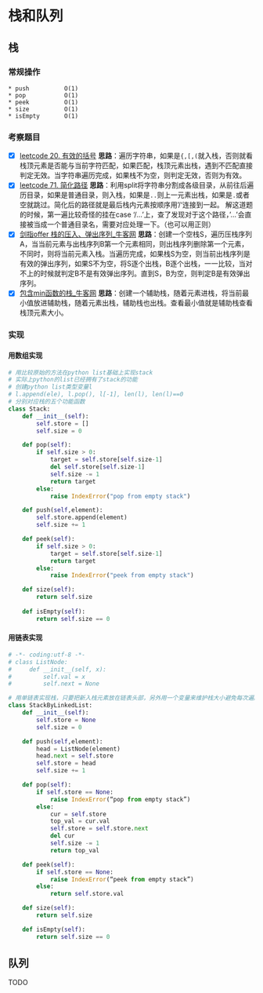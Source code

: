 # 栈和队列
## 栈
### 常规操作
	* push          O(1)
	* pop           O(1)
	* peek          O(1) 
	* size          O(1)
	* isEmpty     	O(1)

### 考察题目
- [x]  [leetcode 20. 有效的括号](https://blog.csdn.net/qqxx6661/article/details/77502993)
**思路**：遍历字符串，如果是`{,[,(`就入栈，否则就看栈顶元素是否能与当前字符匹配，如果匹配，栈顶元素出栈，遇到不匹配直接判定无效。当字符串遍历完成，如果栈不为空，则判定无效，否则为有效。
- [x]  [leetcode 71. 简化路径](https://leetcode-cn.com/problems/simplify-path/)
**思路**：利用split将字符串分割成各级目录，从前往后遍历目录，如果是普通目录，则入栈，如果是`..`则上一元素出栈，如果是`.`或者空就跳过。简化后的路径就是最后栈内元素按顺序用’/‘连接到一起。
解这道题的时候，第一遍比较奇怪的挂在case  ‘/…’上，查了发现对于这个路径，’…’会直接被当成一个普通目录名，需要对应处理一下。（也可以用正则）
- [x] [剑指offer 栈的压入、弹出序列_牛客网](https://www.nowcoder.com/practice/d77d11405cc7470d82554cb392585106?tpId=13&tqId=11174&tPage=2&rp=2&ru=/ta/coding-interviews&qru=/ta/coding-interviews/question-ranking)
**思路**：创建一个空栈S，遍历压栈序列A，当当前元素与出栈序列B第一个元素相同，则出栈序列删除第一个元素，不同时，则将当前元素入栈。当遍历完成，如果栈S为空，则当前出栈序列是有效的弹出序列，如果S不为空，将S逐个出栈，B逐个出栈，一一比较，当对不上的时候就判定B不是有效弹出序列。直到S，B为空，则判定B是有效弹出序列。
- [x] [包含min函数的栈_牛客网](https://www.nowcoder.com/practice/4c776177d2c04c2494f2555c9fcc1e49?tpId=13&tqId=11173&tPage=1&rp=1&ru=/ta/coding-interviews&qru=/ta/coding-interviews/question-ranking)
**思路**：创建一个辅助栈，随着元素进栈，将当前最小值放进辅助栈，随着元素出栈，辅助栈也出栈。查看最小值就是辅助栈查看栈顶元素大小。

### 实现 
#### 用数组实现

```python
# 用比较原始的方法在python list基础上实现stack
# 实际上python的list已经拥有了stack的功能
# 创建python list类型变量l
# l.append(ele), l.pop(), l[-1], len(l), len(l)==0 
# 分别对应栈的五个功能函数
class Stack:
    def __init__(self):
        self.store = []
        self.size = 0

    def pop(self):
        if self.size > 0:
            target = self.store[self.size-1]
            del self.store[self.size-1]
            self.size -= 1
            return target
        else:
            raise IndexError("pop from empty stack")

    def push(self,element):
        self.store.append(element)
        self.size += 1

    def peek(self):
        if self.size > 0:
            target = self.store[self.size-1]
            return target
        else:
            raise IndexError("peek from empty stack")

    def size(self):
        return self.size
        
    def isEmpty(self):
        return self.size == 0
```

#### 用链表实现

```python
# -*- coding:utf-8 -*-
# class ListNode:
#     def __init__(self, x):
#         self.val = x
#         self.next = None

# 用单链表实现栈，只要把新入栈元素放在链表头部，另外用一个变量来维护栈大小避免每次遍历链表来查找大小就可以了
class StackByLinkedList:
    def __init__(self):
        self.store = None
        self.size = 0

    def push(self,element):
        head = ListNode(element)
        head.next = self.store
        self.store = head
        self.size += 1

    def pop(self):
        if self.store == None:
            raise IndexError(“pop from empty stack”)
        else:
            cur = self.store
            top_val = cur.val
            self.store = self.store.next
            del cur
            self.size -= 1
            return top_val

    def peek(self):
        if self.store == None:
            raise IndexError(“peek from empty stack”)
        else:
            return self.store.val

    def size(self):
        return self.size

    def isEmpty(self):
        return self.size == 0

```


## 队列
TODO 
